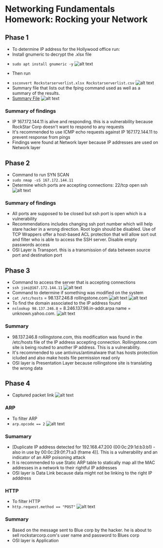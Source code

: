 # Networking Fundamentals Homework: Rocking your Network
## Phase 1
* To determine IP address for the Hollywood office run:
* Install gnumeric to decrypt the .xlsx file
- `sudo apt install gnumeric -y`
![alt text](week_8_proof_of_work/image1.png)
* Then run 
- `ssconvert Rockstarserverlist.xlsx Rockstarserverlist.csv`
![alt text](week_8_proof_of_work/image2.png)
- Summary file that lists out the fping command used as well as a summary of the results.
- [Summary File](https://github.com/Omolabake94/CyberSecurity_Bootcamp_HW/blob/main/HW_08/summary_file.txt)
![alt text](week_8_proof_of_work/image3.png)
### Summary of findings
- IP 167.172.144.11 is alive and responding. this is a vulnerability because RockStar Corp doesn't want to respond to any requests
- It's recommended to use ICMP echo requests against IP 167.172.144.11 to prevent response from pings
- Findings were found at Network layer because IP addresses are used on Network layer

## Phase 2
- Command to run SYN SCAN
- `sudo nmap -sS 167.172.144.11`
- Determine which ports are accepting connections: 22/tcp   open   ssh 
![alt text](week_8_proof_of_work/image5.png)
### Summary of findings
- All ports are supposed to be closed but ssh port is open which is a vulnerability
- Recommendations includes changing ssh port number which will help stare hacker in a wrong direction. Root login should be disabled. Use of TCP Wrappers offer a host-based ACL protection that will allow sort out and filter who is able to access the SSH server. Disable empty passwords access
- OSI Layer is Transport. this is a transmission of data between source port and destination port

## Phase 3
- Command to access the server that is accepting connections
- `ssh jimi@167.172.144.11`
![alt text](week_8_proof_of_work/image6.png)
- Command to determine if something was modified on the system
- `cat /etc/hosts` = 98.137.246.8 rollingstone.com
![alt text](week_8_proof_of_work/image7.png)
![alt text](week_8_proof_of_work/image8.png)
- To find the domain associated to the IP address found
- `nslookup 98.137.246.8` = 8.246.137.98.in-addr.arpa	name = unknown.yahoo.com.
![alt text](week_8_proof_of_work/image9.png)
### Summary 
- 98.137.246.8 rollingstone.com, this modification was found in the /etc/hosts file of the IP address accepting connection. Rollingstone.com site is being routed to another IP address. This is a vulnerability.
- It's recommended to use antivirus/antimalware that has hosts protection icluded and also make hosts file permission read only 
- OSI layer is Presentation Layer because rollingstone site is translating the wrong data

## Phase 4
- Captured packet link
![alt text](week_8_proof_of_work/image10.png)

### ARP
- To filter ARP
- `arp.opcode == 2`
![alt text](week_8_proof_of_work/image12.png)
### Sumamary
- [Duplicate IP address detected for 192.168.47.200 (00:0c:29:1d:b3:b1) - also in use by 00:0c:29:0f:71:a3 (frame 4)]. This is a vulnerability and an indicator of an ARP poisoning attack
- It is recommended to use Static ARP table to statically map all the MAC addresses in a network to their rightful IP addresses
- OSI layer is Data Link because data might not be linking to the right IP adddress

### HTTP
- To filter HTTP
- `http.request.method == "POST"`
![alt text](week_8_proof_of_work/image11.png)
### Summary 
- Based on the message sent to Blue corp by the hacker. he is about to sell rockstarcorp.com's user name and password to Blues corp
- OSI layer is Application
